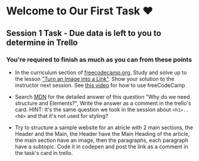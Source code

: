 # Welcome to Our First Task :heart:

## Session 1 Task - Due data is left to you to determine in Trello 

### You're required to finish as much as you can from these points

- In the curriculum section of [freecodecamp.org](freecodecamp.org), Study and solve up to the lesson ["Turn an Image into a Link"](https://learn.freecodecamp.org/responsive-web-design/basic-html-and-html5/turn-an-image-into-a-link). Show your solution to the instructor next session. See [this video](https://www.youtube.com/watch?v=rJza83nWFSA&t=43s) for how to use freeCodeCamp

- Search [MDN](https://developer.mozilla.org) for the detailed answer of this question "Why do we need structure and Elements?", Write the answer as a comment in the trello's card. HINT: It's the same question we took in the session about `<h1>..<h6>` and that it's not used for styling?

- Try to structure a sample website for an atricle with 2 main sections, the Header and the Main, the Header have the Main Heading of the article, the main section have an image, then the paragraphs, each paragraph have a subtopic. Code it in codepen and post the link as a comment in the task's card in trello.  

